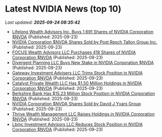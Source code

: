 # Latest NVIDIA News (top 10)
_Last updated: **2025-09-24 08:35:42**_

- [Lifelong Wealth Advisors Inc. Buys 1,691 Shares of NVIDIA Corporation $NVDA](https://www.etfdailynews.com/2025/09/23/lifelong-wealth-advisors-inc-buys-1691-shares-of-nvidia-corporation-nvda/) (Published: 2025-09-23)
- [NVIDIA Corporation $NVDA Shares Sold by Post Resch Tallon Group Inc.](https://www.etfdailynews.com/2025/09/23/nvidia-corporation-nvda-shares-sold-by-post-resch-tallon-group-inc/) (Published: 2025-09-23)
- [FOCUS Wealth Advisors LLC Purchases 418 Shares of NVIDIA Corporation $NVDA](https://www.etfdailynews.com/2025/09/23/focus-wealth-advisors-llc-purchases-418-shares-of-nvidia-corporation-nvda/) (Published: 2025-09-23)
- [Divergent Planning LLC Buys New Stake in NVIDIA Corporation $NVDA](https://www.etfdailynews.com/2025/09/23/divergent-planning-llc-buys-new-stake-in-nvidia-corporation-nvda/) (Published: 2025-09-23)
- [Gateway Investment Advisers LLC Trims Stock Position in NVIDIA Corporation $NVDA](https://www.etfdailynews.com/2025/09/23/gateway-investment-advisers-llc-trims-stock-position-in-nvidia-corporation-nvda/) (Published: 2025-09-23)
- [Catalyst Private Wealth LLC Has $1.50 Million Holdings in NVIDIA Corporation $NVDA](https://www.etfdailynews.com/2025/09/23/catalyst-private-wealth-llc-has-1-50-million-holdings-in-nvidia-corporation-nvda/) (Published: 2025-09-23)
- [Berkshire Bank Has $15.23 Million Stock Position in NVIDIA Corporation $NVDA](https://www.etfdailynews.com/2025/09/23/berkshire-bank-has-15-23-million-stock-position-in-nvidia-corporation-nvda/) (Published: 2025-09-23)
- [NVIDIA Corporation $NVDA Shares Sold by David J Yvars Group](https://www.etfdailynews.com/2025/09/23/nvidia-corporation-nvda-shares-sold-by-david-j-yvars-group/) (Published: 2025-09-23)
- [Thrive Wealth Management LLC Raises Holdings in NVIDIA Corporation $NVDA](https://www.etfdailynews.com/2025/09/23/thrive-wealth-management-llc-raises-holdings-in-nvidia-corporation-nvda/) (Published: 2025-09-23)
- [Lbmc Investment Advisors LLC Reduces Stock Position in NVIDIA Corporation $NVDA](https://www.etfdailynews.com/2025/09/23/lbmc-investment-advisors-llc-reduces-stock-position-in-nvidia-corporation-nvda/) (Published: 2025-09-23)
